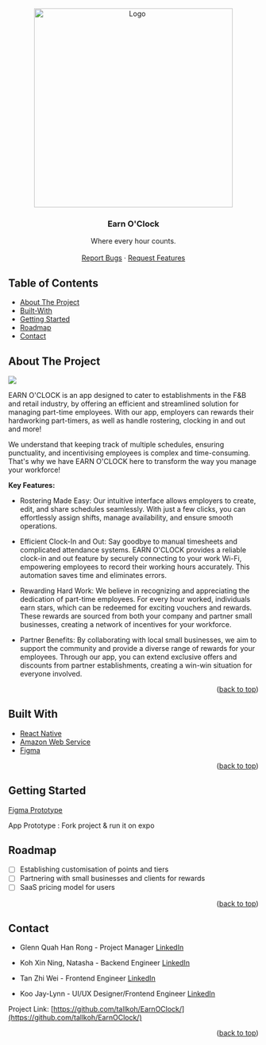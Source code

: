 <br />
<div id="top"></div>

<!-- PROJECT LOGO -->
<br />
<div align="center">
  <a href="https://github.com/tallkoh/EarnOClock">
    <img src="https://github.com/tallkoh/EarnOClock/assets/74520346/eb630606-fa0f-4747-a89c-e3a7343cbcdb" alt="Logo" width="400" >
  </a>

<h3 align="center">Earn O'Clock</h3>

  <p align="center">
    Where every hour counts.
    <br />
    <br />
    <a href="https://github.com/tallkoh/EarnOClock/issues">Report Bugs</a>
    ·
    <a href="https://github.com/tallkoh/EarnOClock/issues">Request Features</a>
  </p>
</div>

<!-- TABLE OF CONTENTS -->

## Table of Contents

- [About The Project](#about-the-project)
- [Built-With](#built-with)
- [Getting Started](#getting-started)
- [Roadmap](#roadmap)
- [Contact](#contact)

<!-- ABOUT THE PROJECT -->

## About The Project

<a href="#about-the-project"></a>

![](https://github.com/tallkoh/EarnOClock/assets/74520346/7c51a981-e4d7-4433-ad6b-cabf21322b42)

EARN O'CLOCK is an app designed to cater to establishments in the F&B and retail industry, by offering an efficient and streamlined solution for managing part-time employees. With our app, employers can rewards their hardworking part-timers, as well as handle rostering, clocking in and out and more!

We understand that keeping track of multiple schedules, ensuring punctuality, and incentivising employees is complex and time-consuming. That's why we have EARN O'CLOCK here to transform the way you manage your workforce!

**Key Features:**
* Rostering Made Easy: Our intuitive interface allows employers to create, edit, and share schedules seamlessly. With just a few clicks, you can effortlessly assign shifts, manage availability, and ensure smooth operations.

* Efficient Clock-In and Out: Say goodbye to manual timesheets and complicated attendance systems. EARN O'CLOCK provides a reliable clock-in and out feature by securely connecting to your work Wi-Fi, empowering employees to record their working hours accurately. This automation saves time and eliminates errors.

* Rewarding Hard Work: We believe in recognizing and appreciating the dedication of part-time employees. For every hour worked, individuals earn stars, which can be redeemed for exciting vouchers and rewards. These rewards are sourced from both your company and partner small businesses, creating a network of incentives for your workforce.

* Partner Benefits: By collaborating with local small businesses, we aim to support the community and provide a diverse range of rewards for your employees. Through our app, you can extend exclusive offers and discounts from partner establishments, creating a win-win situation for everyone involved.

<p align="right">(<a href="#top">back to top</a>)</p>

## Built With

<a href="#built-with"></a>

- [React Native](https://reactnative.dev/)
- [Amazon Web Service](https://aws.amazon.com)
- [Figma](https://www.figma.com)

<p align="right">(<a href="#top">back to top</a>)</p>

<!-- GETTING STARTED -->

## Getting Started

[Figma Prototype](https://www.figma.com/proto/vSWFqi4EnuINYNo7jMFCLK/Earn-O'Clock?node-id=262-1537&scaling=scale-down&page-id=0%3A1&starting-point-node-id=262%3A1544&show-proto-sidebar=1&mode=design)

App Prototype : Fork project & run it on expo

## Roadmap

- [ ] Establishing customisation of points and tiers
- [ ] Partnering with small businesses and clients for rewards
- [ ] SaaS pricing model for users

<p align="right">(<a href="#top">back to top</a>)</p>

<!-- CONTRIBUTING -->

## Contact

- Glenn Quah Han Rong - Project Manager [LinkedIn](https://www.linkedin.com/in/glenn-quah-59390a18b)

- Koh Xin Ning, Natasha - Backend Engineer [LinkedIn](https://www.linkedin.com/in/natashakohxn/)

- Tan Zhi Wei - Frontend Engineer [LinkedIn](https://www.linkedin.com/in/zhi-wei-tan-92b02525b)

- Koo Jay-Lynn - UI/UX Designer/Frontend Engineer [LinkedIn](https://www.linkedin.com/in/jay-lynn-koo-82a9ab265)

Project Link: [https://github.com/tallkoh/EarnOClock/](https://github.com/tallkoh/EarnOClock/)

<p align="right">(<a href="#top">back to top</a>)</p>

<!-- References -->
